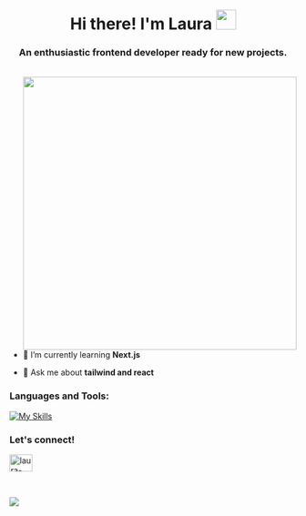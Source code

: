 <h1 align="center">Hi there! I'm Laura 
  <img loading="lazy" width="35" src="https://emojis.slackmojis.com/emojis/images/1629602156/48789/meow_co.png?1629602156"></h1>
<h3 align="center">An enthusiastic frontend developer ready for new projects.</h3>
<br/>
<img align="right" width="480" src="https://media.giphy.com/media/L1R1tvI9svkIWwpVYr/giphy.gif"/>

- 🌱 I’m currently learning **Next.js**

- 💬 Ask me about **tailwind and react**

<h3 align="left">Languages and Tools:</h3>
<p align="left"> 
  
  [![My Skills](https://skillicons.dev/icons?i=sass,tailwind,typescript,react,git)](https://skillicons.dev)

</p>
<h3 align="left">Let's connect! </h3>
<p align="left">
<a href="https://linkedin.com/in/laura-aponte-407418271" target="blank"><img align="center" src="https://raw.githubusercontent.com/rahuldkjain/github-profile-readme-generator/master/src/images/icons/Social/linked-in-alt.svg" alt="laura-aponte-407418271" height="30" width="40" /></a>
</p>

<br>

![](https://github-profile-summary-cards.vercel.app/api/cards/profile-details?username=aldanielago&theme=github_dark&hide_border=true)

